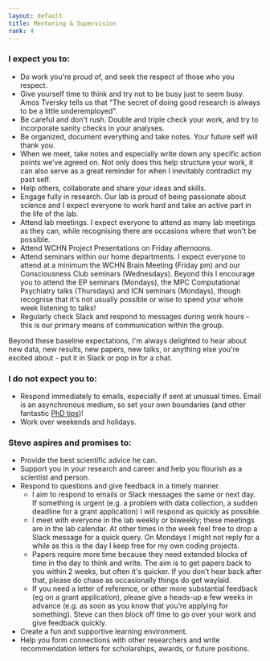 ```yaml
---
layout: default
title: Mentoring & Supervision
rank: 4
---
```


### I expect you to:

* Do work you're proud of, and seek the respect of those who you respect.
* Give yourself time to think and try not to be busy just to seem busy. Amos Tversky tells us that "The secret of doing good research is always to be a little underemployed".
* Be careful and don't rush. Double and triple check your work, and try to incorporate sanity checks in your analyses.
* Be organized, document everything and take notes. Your future self will thank you.
* When we meet, take notes and especially write down any specific action points we’ve agreed on. Not only does this help structure your work, it can also serve as a great reminder for when I inevitably contradict my past self.
* Help others, collaborate and share your ideas and skills. 
* Engage fully in research. Our lab is proud of being passionate about science and I expect everyone to work hard and take an active part in the life of the lab.
* Attend lab meetings. I expect everyone to attend as many lab meetings as they can, while recognising there are occasions where that won't be possible.
* Attend WCHN Project Presentations on Friday afternoons.
* Attend seminars within our home departments. I expect everyone to attend at a minimum the WCHN Brain Meeting (Friday pm) and our Consciousness Club seminars (Wednesdays). Beyond this I encourage you to attend the EP seminars (Mondays), the MPC Computational Psychiatry talks (Thursdays) and ICN seminars (Mondays), though recognise that it's not usually possible or wise to spend your whole week listening to talks!
* Regularly check Slack and respond to messages during work hours - this is our primary means of communication within the group.

Beyond these baseline expectations, I'm always delighted to hear about new data, new results, new papers, new talks, or anything else you're excited about - put it in Slack or pop in for a chat. 

### I do not expect you to:

* Respond immediately to emails, especially if sent at unusual times. Email is an asynchronous medium, so set your own boundaries (and other fantastic [PhD tips]((https://twitter.com/annegalloway/status/438412389319319552?lang=en)))!
* Work over weekends and holidays. 

### Steve aspires and promises to:

* Provide the best scientific advice he can.
* Support you in your research and career and help you flourish as a scientist and person.
* Respond to questions and give feedback in a timely manner.
  - I aim to respond to emails or Slack messages the same or next day. If something is urgent (e.g. a problem with data collection, a sudden deadline for a grant application) I will respond as quickly as possible.
  - I meet with everyone in the lab weekly or biweekly; these meetings are in the lab calendar. At other times in the week feel free to drop a Slack message for a quick query. On Mondays I might not reply for a while as this is the day I keep free for my own coding projects.
  - Papers require more time because they need extended blocks of time in the day to think and write. The aim is to get papers back to you within 2 weeks, but often it's quicker. If you don’t hear back after that, please do chase as occasionally things do get waylaid.
  - If you need a letter of reference, or other more substantial feedback (eg on a grant application), please give a heads-up a few weeks in advance (e.g. as soon as you know that you’re applying for something). Steve can then block off time to go over your work and give feedback quickly. 
* Create a fun and supportive learning environment.
* Help you form connections with other researchers and write recommendation letters for scholarships, awards, or future positions.
